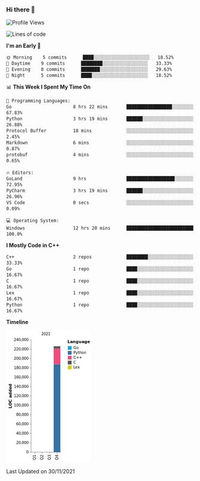 ### Hi there 👋

<!--START_SECTION:waka-->
![Profile Views](http://img.shields.io/badge/Profile%20Views-7-blue)

![Lines of code](https://img.shields.io/badge/From%20Hello%20World%20I%27ve%20Written-225977%20lines%20of%20code-blue)

**I'm an Early 🐤** 

```text
🌞 Morning    5 commits      ████░░░░░░░░░░░░░░░░░░░░░   18.52% 
🌆 Daytime    9 commits      ████████░░░░░░░░░░░░░░░░░   33.33% 
🌃 Evening    8 commits      ███████░░░░░░░░░░░░░░░░░░   29.63% 
🌙 Night      5 commits      ████░░░░░░░░░░░░░░░░░░░░░   18.52%

```


📊 **This Week I Spent My Time On** 

```text
💬 Programming Languages: 
Go                       8 hrs 22 mins       █████████████████░░░░░░░░   67.83% 
Python                   3 hrs 19 mins       ██████░░░░░░░░░░░░░░░░░░░   26.88% 
Protocol Buffer          18 mins             ░░░░░░░░░░░░░░░░░░░░░░░░░   2.45% 
Markdown                 6 mins              ░░░░░░░░░░░░░░░░░░░░░░░░░   0.87% 
protobuf                 4 mins              ░░░░░░░░░░░░░░░░░░░░░░░░░   0.65%

🔥 Editors: 
GoLand                   9 hrs               ██████████████████░░░░░░░   72.95% 
PyCharm                  3 hrs 19 mins       ██████░░░░░░░░░░░░░░░░░░░   26.96% 
VS Code                  0 secs              ░░░░░░░░░░░░░░░░░░░░░░░░░   0.09%

💻 Operating System: 
Windows                  12 hrs 20 mins      █████████████████████████   100.0%

```

**I Mostly Code in C++** 

```text
C++                      2 repos             ████████░░░░░░░░░░░░░░░░░   33.33% 
Go                       1 repo              ████░░░░░░░░░░░░░░░░░░░░░   16.67% 
C                        1 repo              ████░░░░░░░░░░░░░░░░░░░░░   16.67% 
Lex                      1 repo              ████░░░░░░░░░░░░░░░░░░░░░   16.67% 
Python                   1 repo              ████░░░░░░░░░░░░░░░░░░░░░   16.67%

```


**Timeline**

![Chart not found](https://raw.githubusercontent.com/h3n4l/h3n4l/main/charts/bar_graph.png) 


 Last Updated on 30/11/2021
<!--END_SECTION:waka-->

